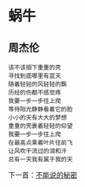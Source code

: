 # 蜗牛

## 周杰伦

	该不该搁下重重的壳
	寻找到底哪里有蓝天
	随着轻轻的风轻轻的飘
	历经的伤都不感觉疼
	我要一步一步往上爬
	等待阳光静静看着它的脸
	小小的天有大大的梦想
	重重的壳裹着轻轻的仰望
	我要一步一步往上爬
	在最高点乘着叶片往前飞
	让风吹干流过的泪和汗
	总有一天我有属于我的天

下一首：<a href="./不能说的秘密.md">不能说的秘密<a>